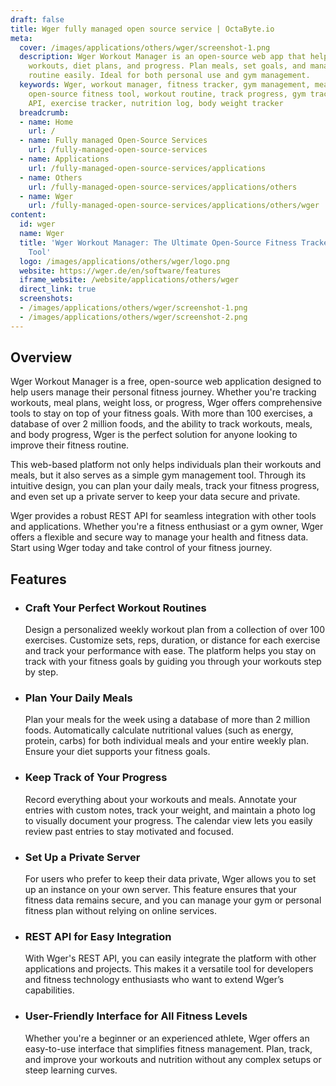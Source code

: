 ```yaml
---
draft: false
title: Wger fully managed open source service | OctaByte.io
meta:
  cover: /images/applications/others/wger/screenshot-1.png
  description: Wger Workout Manager is an open-source web app that helps you track
    workouts, diet plans, and progress. Plan meals, set goals, and manage your fitness
    routine easily. Ideal for both personal use and gym management.
  keywords: Wger, workout manager, fitness tracker, gym management, meal planner,
    open-source fitness tool, workout routine, track progress, gym tracker, fitness
    API, exercise tracker, nutrition log, body weight tracker
  breadcrumb:
  - name: Home
    url: /
  - name: Fully managed Open-Source Services
    url: /fully-managed-open-source-services
  - name: Applications
    url: /fully-managed-open-source-services/applications
  - name: Others
    url: /fully-managed-open-source-services/applications/others
  - name: Wger
    url: /fully-managed-open-source-services/applications/others/wger
content:
  id: wger
  name: Wger
  title: 'Wger Workout Manager: The Ultimate Open-Source Fitness Tracker and Gym Management
    Tool'
  logo: /images/applications/others/wger/logo.png
  website: https://wger.de/en/software/features
  iframe_website: /website/applications/others/wger
  direct_link: true
  screenshots:
  - /images/applications/others/wger/screenshot-1.png
  - /images/applications/others/wger/screenshot-2.png
---
```


## Overview

Wger Workout Manager is a free, open-source web application designed to help users manage their personal fitness journey. Whether you're tracking workouts, meal plans, weight loss, or progress, Wger offers comprehensive tools to stay on top of your fitness goals. With more than 100 exercises, a database of over 2 million foods, and the ability to track workouts, meals, and body progress, Wger is the perfect solution for anyone looking to improve their fitness routine.

This web-based platform not only helps individuals plan their workouts and meals, but it also serves as a simple gym management tool. Through its intuitive design, you can plan your daily meals, track your fitness progress, and even set up a private server to keep your data secure and private.

Wger provides a robust REST API for seamless integration with other tools and applications. Whether you're a fitness enthusiast or a gym owner, Wger offers a flexible and secure way to manage your health and fitness data. Start using Wger today and take control of your fitness journey.

## Features

- ### Craft Your Perfect Workout Routines

  Design a personalized weekly workout plan from a collection of over 100 exercises. Customize sets, reps, duration, or distance for each exercise and track your performance with ease. The platform helps you stay on track with your fitness goals by guiding you through your workouts step by step.

- ### Plan Your Daily Meals

  Plan your meals for the week using a database of more than 2 million foods. Automatically calculate nutritional values (such as energy, protein, carbs) for both individual meals and your entire weekly plan. Ensure your diet supports your fitness goals.

- ### Keep Track of Your Progress

  Record everything about your workouts and meals. Annotate your entries with custom notes, track your weight, and maintain a photo log to visually document your progress. The calendar view lets you easily review past entries to stay motivated and focused.

- ### Set Up a Private Server

  For users who prefer to keep their data private, Wger allows you to set up an instance on your own server. This feature ensures that your fitness data remains secure, and you can manage your gym or personal fitness plan without relying on online services.

- ### REST API for Easy Integration

  With Wger's REST API, you can easily integrate the platform with other applications and projects. This makes it a versatile tool for developers and fitness technology enthusiasts who want to extend Wger’s capabilities.

- ### User-Friendly Interface for All Fitness Levels

  Whether you're a beginner or an experienced athlete, Wger offers an easy-to-use interface that simplifies fitness management. Plan, track, and improve your workouts and nutrition without any complex setups or steep learning curves.